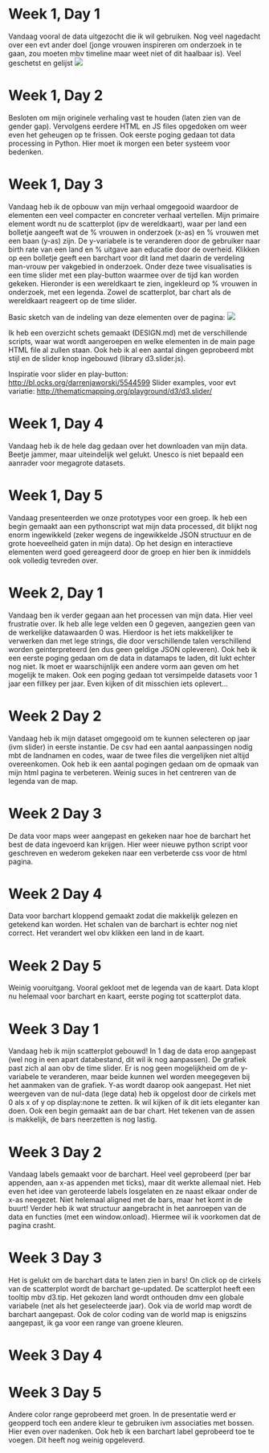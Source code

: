 # Week 1, Day 1
Vandaag vooral de data uitgezocht die ik wil gebruiken. Nog veel nagedacht over een evt ander doel (jonge vrouwen inspireren om onderzoek in te gaan, zou moeten mbv timeline maar weet niet of dit haalbaar is). Veel geschetst en gelijst
![](doc/Sketch_1.jpg)

# Week 1, Day 2
Besloten om mijn originele verhaling vast te houden (laten zien van de gender gap). Vervolgens eerdere HTML en JS files opgedoken om weer even het geheugen op te frissen. Ook eerste poging gedaan tot data processing in Python. Hier moet ik morgen een beter systeem voor bedenken.

# Week 1, Day 3
Vandaag heb ik de opbouw van mijn verhaal omgegooid waardoor de elementen een veel compacter en concreter verhaal vertellen. Mijn primaire element wordt nu de scatterplot (ipv de wereldkaart), waar per land een bolletje aangeeft wat de % vrouwen in onderzoek (x-as) en % vrouwen met een baan (y-as) zijn. De y-variabele is te veranderen door de gebruiker naar birth rate van een land en % uitgave aan educatie door de overheid. Klikken op een bolletje geeft een barchart voor dit land met daarin de verdeling man-vrouw per vakgebied in onderzoek.
Onder deze twee visualisaties is een time slider met een play-button waarmee over de tijd kan worden gekeken. Hieronder is een wereldkaart te zien, ingekleurd op % vrouwen in onderzoek, met een legenda. Zowel de scatterplot, bar chart als de wereldkaart reageert op de time slider.

Basic sketch van de indeling van deze elementen over de pagina:
![](doc/Sketch_2.jpg)

Ik heb een overzicht schets gemaakt (DESIGN.md) met de verschillende scripts, waar wat wordt aangeroepen en welke elementen in de main page HTML file al zullen staan. Ook heb ik al een aantal dingen geprobeerd mbt stijl en de slider knop ingebouwd (library d3.slider.js).

Inspiratie voor slider en play-button: http://bl.ocks.org/darrenjaworski/5544599
Slider examples, voor evt variatie: http://thematicmapping.org/playground/d3/d3.slider/

# Week 1, Day 4
Vandaag heb ik de hele dag gedaan over het downloaden van mijn data. Beetje jammer, maar uiteindelijk wel gelukt. Unesco is niet bepaald een aanrader voor megagrote datasets.

# Week 1, Day 5
Vandaag presenteerden we onze prototypes voor een groep. Ik heb een begin gemaakt aan een pythonscript wat mijn data processed, dit blijkt nog enorm ingewikkeld (zeker wegens de ingewikkelde JSON structuur en de grote hoeveelheid gaten in mijn data). Op het design en interactieve elementen werd goed gereageerd door de groep en hier ben ik inmiddels ook volledig tevreden over.

# Week 2, Day 1
Vandaag ben ik verder gegaan aan het processen van mijn data. Hier veel frustratie over. Ik heb alle lege velden een 0 gegeven, aangezien geen van de werkelijke datawaarden 0 was. Hierdoor is het iets makkelijker te verwerken dan met lege strings, die door verschillende talen verschillend worden geinterpreteerd (en dus geen geldige JSON opleveren). Ook heb ik een eerste poging gedaan om de data in datamaps te laden, dit lukt echter nog niet. Ik moet er waarschijnlijk een andere vorm aan geven om het mogelijk te maken.
Ook een poging gedaan tot versimpelde datasets voor 1 jaar een fillkey per jaar. Even kijken of dit misschien iets oplevert...

# Week 2 Day 2
Vandaag heb ik mijn dataset omgegooid om te kunnen selecteren op jaar (ivm slider) in eerste instantie. 
De csv had een aantal aanpassingen nodig mbt de landnamen en codes, waar de twee files die vergelijken niet altijd overeenkomen.
Ook heb ik een aantal pogingen gedaan om de opmaak van mijn html pagina te verbeteren. Weinig suces in het centreren van de legenda van de map.

# Week 2 Day 3
De data voor maps weer aangepast en gekeken naar hoe de barchart het best de data ingevoerd kan krijgen. Hier weer nieuwe python script voor geschreven 
en wederom gekeken naar een verbeterde css voor de html pagina.

# Week 2 Day 4
Data voor barchart kloppend gemaakt zodat die makkelijk gelezen en getekend kan worden. Het schalen van de barchart is echter nog niet correct. Het verandert wel obv klikken een land in de kaart.

# Week 2 Day 5
Weinig vooruitgang. Vooral gekloot met de legenda van de kaart. Data klopt nu helemaal voor barchart en kaart, eerste poging tot scatterplot data.

# Week 3 Day 1
Vandaag heb ik mijn scatterplot gebouwd! In 1 dag de data erop aangepast (wel nog in een apart databestand, dit wil ik nog aanpassen). De grafiek past zich al aan obv de time slider. Er is nog geen mogelijkheid om de y-variabele te veranderen, maar beide kunnen wel worden meegegeven bij het aanmaken van de grafiek. Y-as wordt daarop ook aangepast. Het niet weergeven van de nul-data (lege data) heb ik opgelost door de cirkels met 0 als x of y op display:none te zetten. Ik wil kijken of ik dit iets eleganter kan doen. Ook een begin gemaakt aan de bar chart. Het tekenen van de assen is makkelijk, de bars neerzetten is nog lastig.

# Week 3 Day 2
Vandaag labels gemaakt voor de barchart. Heel veel geprobeerd (per bar appenden, aan x-as appenden met ticks), maar dit werkte allemaal niet. Heb even het idee van geroteerde labels losgelaten en ze naast elkaar onder de x-as neegezet. Niet helemaal aligned met de bars, maar het komt in de buurt! Verder heb ik wat structuur aangebracht in het aanroepen van de data en functies (met een window.onload). Hiermee wil ik voorkomen dat de pagina crasht.

# Week 3 Day 3
Het is gelukt om de barchart data te laten zien in bars! On click op de cirkels van de scatterplot wordt de barchart ge-updated. De scatterplot heeft een tooltip mbv d3.tip. Het gekozen land wordt onthouden dmv een globale variabele (net als het geselecteerde jaar). Ook via de world map wordt de barchart aangepast. Ook de color coding van de world map is enigszins aangepast, ik ga voor een range van groene kleuren.

# Week 3 Day 4


# Week 3 Day 5
Andere color range geprobeerd met groen. In de presentatie werd er geopperd toch een andere kleur te gebruiken ivm associaties met bossen. Hier even over nadenken. Ook heb ik een barchart label geprobeerd toe te voegen. Dit heeft nog weinig opgeleverd.
